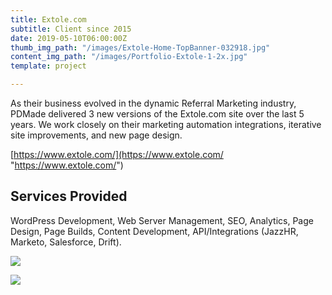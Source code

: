 ```yaml
---
title: Extole.com
subtitle: Client since 2015
date: 2019-05-10T06:00:00Z
thumb_img_path: "/images/Extole-Home-TopBanner-032918.jpg"
content_img_path: "/images/Portfolio-Extole-1-2x.jpg"
template: project

---
```

As their business evolved in the dynamic Referral Marketing industry, PDMade delivered 3 new versions of the Extole.com site over the last 5 years. We work closely on their marketing automation integrations, iterative site improvements, and new page design.

[https://www.extole.com/](https://www.extole.com/ "https://www.extole.com/")

## Services Provided

WordPress Development, Web Server Management, SEO, Analytics, Page Design, Page Builds, Content Development, API/Integrations (JazzHR, Marketo, Salesforce, Drift).

![](/images/Portfolio-Extole-3-2x.jpg)

![](/images/Portfolio-Extole-2-2x.jpg)